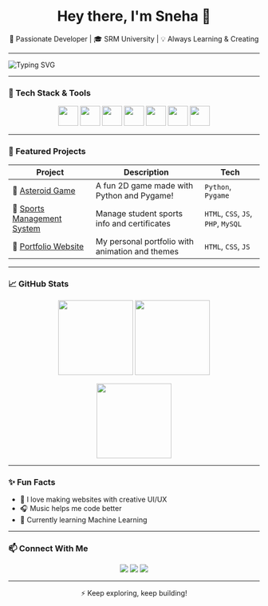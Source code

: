<h1 align="center">Hey there, I'm Sneha 👋</h1>
<p align="center">
  🌟 Passionate Developer | 🎓 SRM University | 💡 Always Learning & Creating
</p>

---

<img src="https://readme-typing-svg.demolab.com?font=Fira+Code&pause=1000&center=true&width=435&lines=💻+Frontend+%2B+Backend+Web+Developer;🎮+Game+Dev+Enthusiast;📚+Tech+Learner+for+Life!" alt="Typing SVG" align="center"/>

---

### 🔧 Tech Stack & Tools
<p align="center">
  <img src="https://cdn.jsdelivr.net/gh/devicons/devicon/icons/html5/html5-original.svg" width="40" />
  <img src="https://cdn.jsdelivr.net/gh/devicons/devicon/icons/css3/css3-original.svg" width="40" />
  <img src="https://cdn.jsdelivr.net/gh/devicons/devicon/icons/javascript/javascript-original.svg" width="40" />
  <img src="https://cdn.jsdelivr.net/gh/devicons/devicon/icons/python/python-original.svg" width="40" />
  <img src="https://cdn.jsdelivr.net/gh/devicons/devicon/icons/mysql/mysql-original.svg" width="40" />
  <img src="https://cdn.jsdelivr.net/gh/devicons/devicon/icons/react/react-original.svg" width="40" />
  <img src="https://cdn.jsdelivr.net/gh/devicons/devicon/icons/git/git-original.svg" width="40" />
</p>

---

### 🚀 Featured Projects

| Project | Description | Tech |
|--------|-------------|------|
| 🔗 [Asteroid Game](https://github.com/yourusername/asteroid-game) | A fun 2D game made with Python and Pygame! | `Python`, `Pygame` |
| 🔗 [Sports Management System](https://github.com/yourusername/sports-system) | Manage student sports info and certificates | `HTML`, `CSS`, `JS`, `PHP`, `MySQL` |
| 🔗 [Portfolio Website](https://github.com/yourusername/portfolio) | My personal portfolio with animation and themes | `HTML`, `CSS`, `JS` |

---

### 📈 GitHub Stats

<p align="center">
  <img src="https://github-readme-stats.vercel.app/api?username=yourusername&show_icons=true&theme=tokyonight" height="150"/>
  <img src="https://github-readme-streak-stats.herokuapp.com/?user=yourusername&theme=tokyonight" height="150"/>
</p>

<p align="center">
  <img src="https://github-readme-stats.vercel.app/api/top-langs/?username=yourusername&layout=compact&theme=tokyonight" height="150"/>
</p>

---

### ✨ Fun Facts
- 🎨 I love making websites with creative UI/UX
- 🎧 Music helps me code better
- 🌱 Currently learning Machine Learning

---

### 📫 Connect With Me

<p align="center">
  <a href="mailto:your.email@example.com"><img src="https://img.shields.io/badge/-Email-%23333?style=for-the-badge&logo=gmail&logoColor=white"/></a>
  <a href="https://linkedin.com/in/yourusername"><img src="https://img.shields.io/badge/-LinkedIn-blue?style=for-the-badge&logo=linkedin"/></a>
  <a href="https://yourportfolio.com"><img src="https://img.shields.io/badge/-Portfolio-black?style=for-the-badge&logo=google-chrome"/></a>
</p>

---

<p align="center">⚡️ Keep exploring, keep building!</p>
